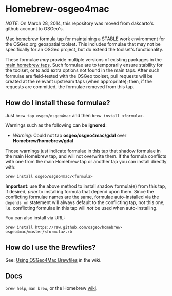 Homebrew-osgeo4mac
==================

_NOTE_: On March 28, 2014, this repository was moved from dakcarto's github 
account to OSGeo's.

Mac [homebrew][] formula tap for maintaining a STABLE work environment for the
OSGeo.org geospatial toolset. This includes formulae that may not be specifically
for an OSGeo project, but do extend the toolset's functionality.

These formulae *may* provide multiple versions of existing packages in the
[main homebrew taps][taps]. Such formulae are to temporarily ensure stability for
the toolset, or to add extra options not found in the main taps. After such
formulae are field-tested with the OSGeo toolset, pull requests will be
created at the relevant upstream taps (when appropriate); then, if the requests
are committed, the formulae removed from this tap.

How do I install these formulae?
--------------------------------
Just `brew tap osgeo/osgeo4mac` and then `brew install <formula>`.

Warnings such as the following can be **ignored**:

  * _Warning_: Could not tap **osgeo/osgeo4mac/gdal** over **Homebrew/homebrew/gdal**

Those warnings just indicate formulae in this tap that shadow formulae in the
main Homebrew tap, and will not overwrite them. If the formula conflicts with
one from the main Homebrew tap or another tap you can install directly with:

```
brew install osgeo/osgeo4mac/<formula>
```

**Important**: use the above method to install shadow formula(e) from this tap,
if desired, _prior_ to installing formula that depend upon them. Since the
conflicting formulae names are the same, formulae auto-installed via the
`depends_on` statement will always default to the conflicting tap, not this one,
i.e. conflicting formulae in this tap will _not_ be used when auto-installing.

You can also install via URL:

```
brew install https://raw.github.com/osgeo/homebrew-osgeo4mac/master/<formula>.rb
```

How do I use the Brewfiles?
--------------------------------

See: [Using OSGeo4Mac Brewfiles][brewfiles] in the wiki.

Docs
----
`brew help`, `man brew`, or the Homebrew [wiki][].

[homebrew]:http://brew.sh
[taps]:https://github.com/Homebrew/homebrew-versions
[wiki]:http://wiki.github.com/mxcl/homebrew
[brewfiles]:https://github.com/osgeo/homebrew-osgeo4mac/wiki/Using-OSGeo4Mac-Brewfiles
